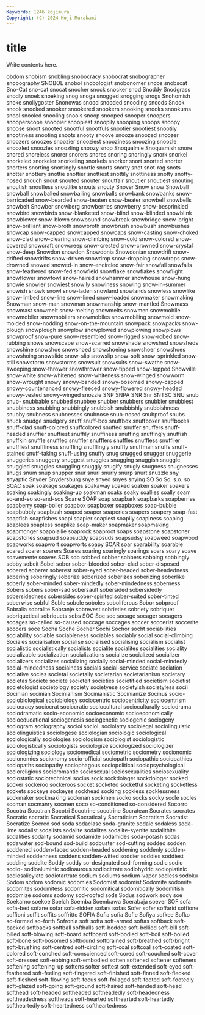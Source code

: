 ```yaml
---
Keywords: 1246 kojimura
Copyright: (C) 2024 Koji Murakami
---
```


# title

Write contents here.



obdom snobism snobling snobocracy snobocrat snobographer snobography SNOBOL snobol
snobologist snobonomer snobs snobscat Sno-Cat sno-cat snocat snocher snock snocker
snod Snoddy Snodgrass snodly snoek snoeking snog snoga snogged snogging
snogs Snohomish snoke snollygoster Snonowas snood snooded snooding snoods Snook
snook snooked snooker snookered snookers snooking snooks snookums snool snooled
snooling snools snoop snooped snooper snoopers snooperscope snoopier snoopiest snoopily
snooping snoops snoopy snoose snoot snooted snootful snootfuls snootier snootiest
snootily snootiness snooting snoots snooty snoove snooze snoozed snoozer snoozers
snoozes snoozier snooziest snooziness snoozing snoozle snoozled snoozles snoozling snoozy
snop Snoqualmie Snoquamish snore snored snoreless snorer snorers snores snoring
snoringly snork snorkel snorkeled snorkeler snorkeling snorkels snorker snort snorted
snorter snorters snorting snortingly snortle snorts snorty snot snot-rag snots
snotter snottery snottie snottier snottiest snottily snottiness snotty snotty-nosed snouch
snout snouted snouter snoutfair snoutier snoutiest snouting snoutish snoutless snoutlike
snouts snouty Snover Snow snow Snowball snowball snowballed snowballing snowballs
snowbank snowbanks snow-barricaded snow-bearded snow-beaten snow-beater snowbell snowbells snowbelt Snowber
snowberg snowberries snowberry snow-besprinkled snowbird snowbirds snow-blanketed snow-blind snow-blinded snowblink
snowblower snow-blown snowbound snowbreak snowbridge snow-bright snow-brilliant snow-broth snowbroth snowbrush
snowbush snowbushes snowcap snow-capped snowcapped snowcaps snow-casting snow-choked snow-clad snow-clearing
snow-climbing snow-cold snow-colored snow-covered snowcraft snowcreep snow-crested snow-crowned snow-crystal snow-deep
Snowdon snowdon Snowdonia Snowdonian snowdrift snow-drifted snowdrifts snow-driven snowdrop snow-dropping
snowdrops snow-drowned snowed snowed-in snow-encircled snow-fair snowfall snowfalls snow-feathered snow-fed
snowfield snowflake snowflakes snowflight snowflower snowfowl snow-haired snowhammer snowhouse snow-hung
snowie snowier snowiest snowily snowiness snowing snow-in-summer snowish snowk snowl
snow-laden snowland snowlands snowless snowlike snow-limbed snow-line snow-lined snow-loaded snowmaker
snowmaking Snowman snow-man snowman snowmanship snow-mantled Snowmass snowmast snowmelt snow-melting
snowmelts snowmen snowmobile snowmobiler snowmobilers snowmobiles snowmobiling snowmold snow-molded snow-nodding
snow-on-the-mountain snowpack snowpacks snow-plough snowplough snowplow snowplowed snowplowing snowplows snowproof
snow-pure snow-resembled snow-rigged snow-robed snow-rubbing snows snowscape snow-scarred snowshade snowshed
snowsheds snowshine snowshoe snowshoed snowshoeing snowshoer snowshoes snowshoing snowslide snow-slip
snowslip snow-soft snow-sprinkled snow-still snowstorm snowstorms snowsuit snowsuits snow-swathe snow-sweeping
snow-thrower snowthrower snow-tipped snow-topped Snowville snow-white snow-whitened snow-whiteness snow-winged snowworm
snow-wrought snowy snowy-banded snowy-bosomed snowy-capped snowy-countenanced snowy-fleeced snowy-flowered snowy-headed snowy-vested
snowy-winged snozzle SNP SNPA SNR Snr SNTSC SNU snub snub-
snubbable snubbed snubbee snubber snubbers snubbier snubbiest snubbiness snubbing snubbingly
snubbish snubbishly snubbishness snubby snubness snubnesses snubnose snub-nosed snubproof snubs
snuck snudge snudgery snuff snuff-box snuffbox snuffboxer snuffboxes snuff-clad snuff-colored
snuffcolored snuffed snuffer snuffers snuff-headed snuffier snuffiest snuffily snuffiness snuffing
snuffingly snuffish snuffkin snuffle snuffled snuffler snufflers snuffles snuffless snufflier
snuffliest snuffliness snuffling snufflingly snuffly snuffman snuffs snuff-stained snuff-taking snuff-using
snuffy snug snugged snugger snuggerie snuggeries snuggery snuggest snuggies snugging
snuggish snuggle snuggled snuggles snuggling snuggly snugify snugly snugness snugnesses
snugs snum snup snupper snur snurl snurly snurp snurt snuzzle
sny snyaptic Snyder Snydersburg snye snyed snyes snying SO So
So. s.o. so SOAC soak soakage soakages soakaway soaked soaken
soaker soakers soaking soakingly soaking-up soakman soaks soaky soallies soally
soam so-and-so so-and-sos Soane SOAP soap soapbark soapbarks soapberries soapberry
soap-boiler soapbox soapboxer soapboxes soap-bubble soapbubbly soapbush soaped soaper soaperies
soapers soapery soap-fast soapfish soapfishes soapi soapier soapiest soapily soapiness
soaping soaplees soapless soaplike soap-maker soapmaker soapmaking soapmonger soapolallie soaprock
soaproot soaps soapstone soapstoner soapstones soapsud soapsuddy soapsuds soapsudsy soapweed
soapwood soapworks soapwort soapworts soapy SOAR soar soarability soarable soared
soarer soarers Soares soaring soaringly soarings soars soary soave soavemente
soaves SOB sob sobbed sobber sobbers sobbing sobbingly sobby sobeit
Sobel sober sober-blooded sober-clad sober-disposed sobered soberer soberest sober-eyed sober-headed
sober-headedness sobering soberingly soberize soberized soberizes soberizing soberlike soberly sober-minded
sober-mindedly sober-mindedness soberness Sobers sobers sober-sad sobersault sobersided sobersidedly sobersidedness
sobersides sober-spirited sober-suited sober-tinted soberwise sobful Soble sobole soboles soboliferous
Sobor sobproof Sobralia sobralite Sobranje sobrevest sobrieties sobriety sobriquet sobriquetical
sobriquets sobs SOC Soc soc socage socager socagers socages so-called
so-caused soccage soccages soccer soccerist soccerite soccers soce Socha Soche
Socher Sochi Sochor socht sociabilities sociability sociable sociableness sociables sociably
social social-climbing Sociales socialisation socialise socialised socialising socialism socialist socialistic
socialistically socialists socialite socialites socialities sociality socializable socialization socializations socialize
socialized socializer socializers socializes socializing socially social-minded social-mindedly social-mindedness socialness
socials social-service sociate sociation sociative socies societal societally societarian societarianism
societary societas Societe societe societeit societies societified societism societist societologist
societology society societyese societyish societyless socii Socinian socinian Socinianism Socinianistic
Socinianize Socinus socio- sociobiological sociobiology sociocentric sociocentricity sociocentrism sociocracy sociocrat
sociocratic sociocultural socioculturally sociodrama sociodramatic socio-economic socioeconomic socioeconomically socioeducational sociogenesis
sociogenetic sociogenic sociogeny sociogram sociography sociol sociol. sociolatry sociolegal sociolinguistic
sociolinguistics sociologese sociologian sociologic sociological sociologically sociologies sociologism sociologist sociologistic
sociologistically sociologists sociologize sociologized sociologizer sociologizing sociology sociomedical sociometric sociometry
socionomic socionomics socionomy socio-official sociopath sociopathic sociopathies sociopaths sociopathy sociophagous
sociopolitical sociopsychological socioreligious socioromantic sociosexual sociosexualities sociosexuality sociostatic sociotechnical socius
sock sockdolager sockdologer socked socker sockeroo sockeroos socket socketed socketful
socketing socketless sockets sockeye sockeyes sockhead socking sockless socklessness sockmaker
sockmaking sockman sockmen socko socks socky socle socles socman socmanry
socmen soco so-conditioned so-considered Socorro Socotra Socotran Socotri Socotrine socotrine
Socratean Socrates socrates Socratic socratic Socratical Socratically Socraticism Socratism Socratist
Socratize Socred sod soda sodaclase soda-granite sodaic sodaless soda-lime sodalist
sodalists sodalite sodalites sodalite-syenite sodalithite sodalities sodality sodamid sodamide sodamides
soda-potash sodas sodawater sod-bound sod-build sodbuster sod-cutting sodded sodden soddened
sodden-faced sodden-headed soddening soddenly sodden-minded soddenness soddens sodden-witted soddier soddies
soddiest sodding soddite Soddy soddy so-designated sod-forming sodic sodio sodio-
sodioaluminic sodioaurous sodiocitrate sodiohydric sodioplatinic sodiosalicylate sodiotartrate sodium sodiums sodium-vapor
sodless sodoku Sodom sodom sodomic sodomies Sodomist sodomist Sodomite sodomite
sodomites sodomitess sodomitic sodomitical sodomitically Sodomitish sodomize sodoms sodomy sod-roofed
sods Sodus sodwork sody soe Soekarno soekoe Soelch Soemba Soembawa
Soerabaja soever SOF sofa sofa-bed sofane sofar sofa-ridden sofars sofas
Sofer sofer soffarid soffione soffioni soffit soffits soffritto SOFIA Sofia
sofia Sofie Sofiya sofkee Sofko so-formed so-forth Sofronia soft softa
soft-armed softas softback soft-backed softbacks softball softballs soft-bedded soft-bellied soft-bill
soft-billed soft-blowing soft-board softboard soft-bodied soft-boil soft-boiled soft-bone soft-bosomed softbound
softbrained soft-breathed soft-bright soft-brushing soft-centred soft-circling soft-coal softcoal soft-coated soft-colored
soft-conched soft-conscienced soft-cored soft-couched soft-cover soft-dressed soft-ebbing soft-embodied soften softened
softener softeners softening softening-up softens softer softest soft-extended soft-eyed soft-feathered
soft-feeling soft-fingered soft-finished soft-finned soft-flecked soft-fleshed soft-flowing soft-focus soft-foliaged soft-footed
soft-footedly soft-glazed soft-going soft-ground soft-haired soft-handed soft-head softhead soft-headed softheaded
softheadedly soft-headedness softheadedness softheads soft-hearted softhearted soft-heartedly softheartedly soft-heartedness softheartedness
